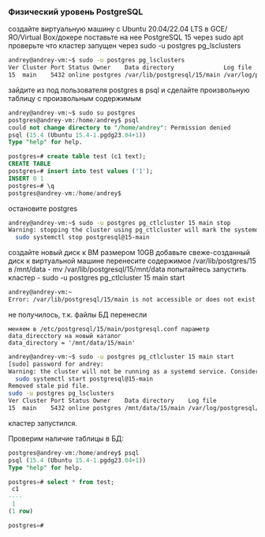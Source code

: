 ### Физический уровень PostgreSQL 
создайте виртуальную машину c Ubuntu 20.04/22.04 LTS в GCE/ЯО/Virtual Box/докере
поставьте на нее PostgreSQL 15 через sudo apt
проверьте что кластер запущен через sudo -u postgres pg_lsclusters
```sh
andrey@andrey-vm:~$ sudo -u postgres pg_lsclusters
Ver Cluster Port Status Owner    Data directory              Log file
15  main    5432 online postgres /var/lib/postgresql/15/main /var/log/postgresql/postgresql-15-main.log

```
зайдите из под пользователя postgres в psql и сделайте произвольную таблицу с произвольным содержимым
```sql
andrey@andrey-vm:~$ sudo su postgres
postgres@andrey-vm:/home/andrey$ psql
could not change directory to "/home/andrey": Permission denied
psql (15.4 (Ubuntu 15.4-1.pgdg23.04+1))
Type "help" for help.

postgres=# create table test (c1 text);
CREATE TABLE
postgres=# insert into test values ('1');
INSERT 0 1
postgres=# \q
postgres@andrey-vm:/home/andrey$ 
```
остановите postgres 
```sh
andrey@andrey-vm:~$ sudo -u postgres pg_ctlcluster 15 main stop
Warning: stopping the cluster using pg_ctlcluster will mark the systemd unit as failed. Consider using systemctl:
  sudo systemctl stop postgresql@15-main
``` 
создайте новый диск к ВМ размером 10GB
добавьте свеже-созданный диск к виртуальной машине 
перенесите содержимое /var/lib/postgres/15 в /mnt/data - mv /var/lib/postgresql/15/mnt/data
попытайтесь запустить кластер - sudo -u postgres pg_ctlcluster 15 main start
```sh
andrey@andrey-vm:~
Error: /var/lib/postgresql/15/main is not accessible or does not exist
```
не получилось, т.к. файлы БД перенесли 

```
меняем в /etc/postgresql/15/main/postgresql.conf параметр data_direcctory на новый каталог
data_directory = '/mnt/data/15/main'	
```

```sh
andrey@andrey-vm:~$ sudo -u postgres pg_ctlcluster 15 main start
[sudo] password for andrey: 
Warning: the cluster will not be running as a systemd service. Consider using systemctl:
  sudo systemctl start postgresql@15-main
Removed stale pid file.
sudo -u postgres pg_lsclusters
Ver Cluster Port Status Owner    Data directory    Log file
15  main    5432 online postgres /mnt/data/15/main /var/log/postgresql/postgresql-15-main.log

```
кластер запустился.

Проверим наличие таблицы в БД:
```sql
postgres@andrey-vm:/home/andrey$ psql
psql (15.4 (Ubuntu 15.4-1.pgdg23.04+1))
Type "help" for help.

postgres=# select * from test;
 c1 
----
 1
(1 row)

postgres=#
```

